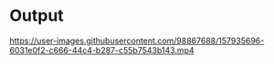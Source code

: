 
# Output

https://user-images.githubusercontent.com/98867688/157935696-6031e0f2-c666-44c4-b287-c55b7543b143.mp4


